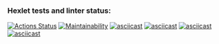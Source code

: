 ### Hexlet tests and linter status:
[![Actions Status](https://github.com/Atty-code/frontend-project-44/workflows/hexlet-check/badge.svg)](https://github.com/Atty-code/frontend-project-44/actions)
[![Maintainability](https://api.codeclimate.com/v1/badges/b1e879ce3ba970432c45/maintainability)](https://codeclimate.com/github/Atty-code/frontend-project-44/maintainability)
[![asciicast](https://asciinema.org/a/548337.svg)](https://asciinema.org/a/548337)
[![asciicast](https://asciinema.org/a/548590.svg)](https://asciinema.org/a/548590)
[![asciicast](https://asciinema.org/a/548601.svg)](https://asciinema.org/a/548601)
[![asciicast](https://asciinema.org/a/548630.svg)](https://asciinema.org/a/548630)
